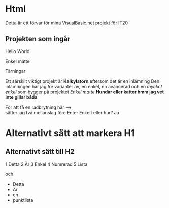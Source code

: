 # Html

Detta är ett förvar för mina VisualBasic.net projekt för IT20

## Projekten som ingår

Hello World

Enkel matte

Tärningar

Ett särskilt viktigt projekt är **Kalkylatorn** eftersom det är en inlämning
Den inlämningen har jag _tre_ varianter av, en enkel, en avancerad
och en _mycket enkel_ som bygger på projektet *Enkel matte* **Hundar eller katter hmm jag vet inte gillar båda** 

För att få en radbrytning här -->  
sätter jag två mellanslag före Enter
Enkelt eller hur? Ja 

Alternativt sätt att markera H1
===============================

Alternativt sätt till H2
------------------------
1 Detta
2 Är
3 Enkel
4 Numrerad
5 Lista

och 

* Detta
* Är
* en
* punktlista
